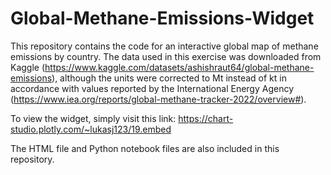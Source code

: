 # Global-Methane-Emissions-Widget

This repository contains the code for an interactive global map of methane emissions by country. 
The data used in this exercise was downloaded from Kaggle (https://www.kaggle.com/datasets/ashishraut64/global-methane-emissions), 
although the units were corrected to Mt instead of kt in accordance with values reported by the International Energy Agency (https://www.iea.org/reports/global-methane-tracker-2022/overview#).

To view the widget, simply visit this link: https://chart-studio.plotly.com/~lukasj123/19.embed

The HTML file and Python notebook files are also included in this repository. 
